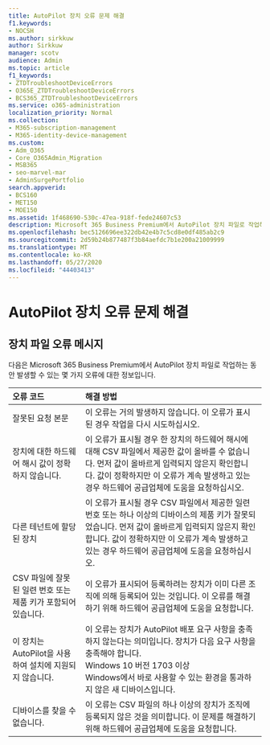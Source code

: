```yaml
---
title: AutoPilot 장치 오류 문제 해결
f1.keywords:
- NOCSH
ms.author: sirkkuw
author: Sirkkuw
manager: scotv
audience: Admin
ms.topic: article
f1_keywords:
- ZTDTroubleshootDeviceErrors
- O365E_ZTDTroubleshootDeviceErrors
- BCS365_ZTDTroubleshootDeviceErrors
ms.service: o365-administration
localization_priority: Normal
ms.collection:
- M365-subscription-management
- M365-identity-device-management
ms.custom:
- Adm_O365
- Core_O365Admin_Migration
- MSB365
- seo-marvel-mar
- AdminSurgePortfolio
search.appverid:
- BCS160
- MET150
- MOE150
ms.assetid: 1f468690-530c-47ea-918f-fede24607c53
description: Microsoft 365 Business Premium에서 AutoPilot 장치 파일로 작업하는 동안 발생할 수 있는 오류를 해결하는 방법을 설명하는 방법을 확인합니다.
ms.openlocfilehash: bec5126696ee322db42e4b7c5cd8e0df485ab2c9
ms.sourcegitcommit: 2d59b24b877487f3b84aefdc7b1e200a21009999
ms.translationtype: MT
ms.contentlocale: ko-KR
ms.lasthandoff: 05/27/2020
ms.locfileid: "44403413"
---
```

# <a name="troubleshoot-autopilot-device-errors"></a>AutoPilot 장치 오류 문제 해결

## <a name="device-file-error-messages"></a>장치 파일 오류 메시지

다음은 Microsoft 365 Business Premium에서 AutoPilot 장치 파일로 작업하는 동안 발생할 수 있는 몇 가지 오류에 대한 정보입니다. 
  
|**오류 코드**|**해결 방법**|
|:-----|:-----|
|잘못된 요청 본문  <br/> |이 오류는 거의 발생하지 않습니다. 이 오류가 표시된 경우 작업을 다시 시도하십시오.  <br/> |
|장치에 대한 하드웨어 해시 값이 정확하지 않습니다.  <br/> |이 오류가 표시될 경우 한 장치의 하드웨어 해시에 대해 CSV 파일에서 제공한 값이 올바를 수 없습니다. 먼저 값이 올바르게 입력되지 않은지 확인합니다. 값이 정확하지만 이 오류가 계속 발생하고 있는 경우 하드웨어 공급업체에 도움을 요청하십시오.  <br/> |
|다른 테넌트에 할당된 장치  <br/> |이 오류가 표시될 경우 CSV 파일에서 제공한 일련 번호 또는 하나 이상의 디바이스의 제품 키가 잘못되었습니다. 먼저 값이 올바르게 입력되지 않은지 확인합니다. 값이 정확하지만 이 오류가 계속 발생하고 있는 경우 하드웨어 공급업체에 도움을 요청하십시오.  <br/> |
|CSV 파일에 잘못된 일련 번호 또는 제품 키가 포함되어 있습니다.  <br/> |이 오류가 표시되어 등록하려는 장치가 이미 다른 조직에 의해 등록되어 있는 것입니다. 이 오류를 해결하기 위해 하드웨어 공급업체에 도움을 요청합니다.  <br/> |
|이 장치는 AutoPilot을 사용하여 설치에 지원되지 않습니다.  <br/> | 이 오류는 장치가 AutoPilot 배포 요구 사항을 충족하지 않는다는 의미입니다. 장치가 다음 요구 사항을 충족해야 합니다.  <br/>  Windows 10 버전 1703 이상  <br/>  Windows에서 바로 사용할 수 있는 환경을 통과하지 않은 새 디바이스입니다.  <br/> |
|디바이스를 찾을 수 없습니다.  <br/> |이 오류는 CSV 파일의 하나 이상의 장치가 조직에 등록되지 않은 것을 의미합니다. 이 문제를 해결하기 위해 하드웨어 공급업체에 도움을 요청합니다.  <br/> |
